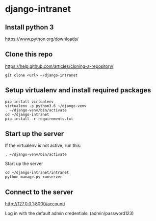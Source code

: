 # django-intranet

## Install python 3

https://www.python.org/downloads/

## Clone this repo

https://help.github.com/articles/cloning-a-repository/

```
git clone <url> ~/django-intranet
```

## Setup virtualenv and install required packages
```
pip install virtualenv
virtualenv -p python3.6 ~/django-venv
. ~/django-venv/bin/activate
cd ~/django-intranet
pip install -r requirements.txt
```

## Start up the server

If the virtualenv is not active, run this:
```
. ~/django-venv/bin/activate
```

Start up the server
```
cd ~/django-intranet/intranet
python manage.py runserver
```

## Connect to the server

http://127.0.0.1:8000/account/

Log in with the default admin credentials: (admin/password123)


